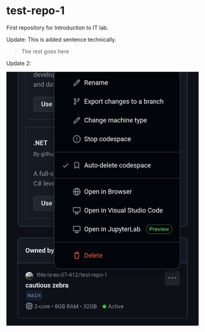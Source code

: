 # test-repo-1
First repository for Introduction to IT lab.

Update: 
  This is added sentence technically. 

  > The rest goes here

Update 2:

![Codespaces Screenshot](./Screenshot_20251017_115151_Chrome.jpg)